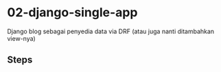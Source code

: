# 02-django-single-app

Django blog sebagai penyedia data via DRF (atau juga nanti ditambahkan view-nya)
## Steps
